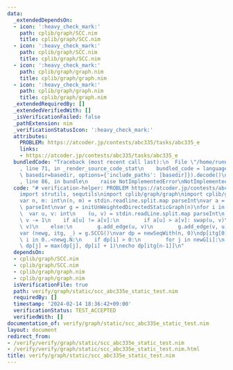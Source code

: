 ```yaml
---
data:
  _extendedDependsOn:
  - icon: ':heavy_check_mark:'
    path: cplib/graph/SCC.nim
    title: cplib/graph/SCC.nim
  - icon: ':heavy_check_mark:'
    path: cplib/graph/SCC.nim
    title: cplib/graph/SCC.nim
  - icon: ':heavy_check_mark:'
    path: cplib/graph/graph.nim
    title: cplib/graph/graph.nim
  - icon: ':heavy_check_mark:'
    path: cplib/graph/graph.nim
    title: cplib/graph/graph.nim
  _extendedRequiredBy: []
  _extendedVerifiedWith: []
  _isVerificationFailed: false
  _pathExtension: nim
  _verificationStatusIcon: ':heavy_check_mark:'
  attributes:
    PROBLEM: https://atcoder.jp/contests/abc335/tasks/abc335_e
    links:
    - https://atcoder.jp/contests/abc335/tasks/abc335_e
  bundledCode: "Traceback (most recent call last):\n  File \"/home/runner/.local/lib/python3.10/site-packages/onlinejudge_verify/documentation/build.py\"\
    , line 71, in _render_source_code_stat\n    bundled_code = language.bundle(stat.path,\
    \ basedir=basedir, options={'include_paths': [basedir]}).decode()\n  File \"/home/runner/.local/lib/python3.10/site-packages/onlinejudge_verify/languages/nim.py\"\
    , line 86, in bundle\n    raise NotImplementedError\nNotImplementedError\n"
  code: "# verification-helper: PROBLEM https://atcoder.jp/contests/abc335/tasks/abc335_e\n\
    import strutils, sequtils\nimport cplib/graph/graph\nimport cplib/graph/SCC\n\n\
    var n, m: int\n(n, m) = stdin.readline.split.map parseInt\nvar a = stdin.readLine.split.map\
    \ parseInt\nvar g = initUnWeightedDirectedStaticGraph(n)\nfor i in 0..<m:\n  \
    \  var u, v: int\n    (u, v) = stdin.readLine.split.map parseInt\n    u -= 1;\
    \ v -= 1\n    if a[u] != a[v]:\n        if a[u] > a[v]: swap(u, v)\n        g.add_edge(u,\
    \ v)\n    else:\n        g.add_edge(u, v)\n        g.add_edge(v, u)\ng.build()\n\
    var (newg, itg, _) = g.SCCG()\nvar dp = newSeqWith(n, 0)\ndp[itg[0]] = 1\nfor\
    \ i in 0..<newg.N:\n    if dp[i] > 0:\n        for j in newG[i]:\n           \
    \ dp[j] = max(dp[j], dp[i] + 1)\necho dp[itg[n-1]]\n"
  dependsOn:
  - cplib/graph/SCC.nim
  - cplib/graph/SCC.nim
  - cplib/graph/graph.nim
  - cplib/graph/graph.nim
  isVerificationFile: true
  path: verify/graph/static/scc_abc335e_static_test.nim
  requiredBy: []
  timestamp: '2024-02-14 18:36:42+09:00'
  verificationStatus: TEST_ACCEPTED
  verifiedWith: []
documentation_of: verify/graph/static/scc_abc335e_static_test.nim
layout: document
redirect_from:
- /verify/verify/graph/static/scc_abc335e_static_test.nim
- /verify/verify/graph/static/scc_abc335e_static_test.nim.html
title: verify/graph/static/scc_abc335e_static_test.nim
---
```

